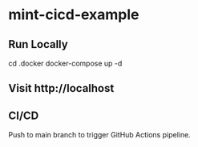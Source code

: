 # mint-cicd-example

## Run Locally
cd .docker
docker-compose up -d
## Visit http://localhost

## CI/CD
Push to main branch to trigger GitHub Actions pipeline.
